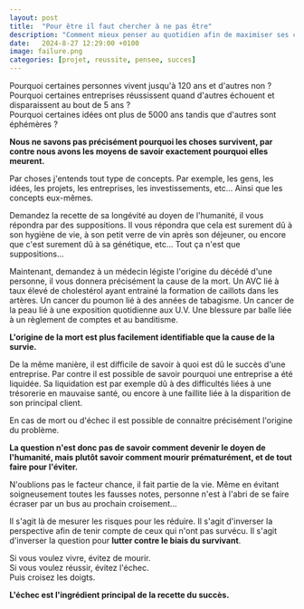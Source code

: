 ```yaml
---
layout: post
title:  "Pour être il faut chercher à ne pas être"
description: "Comment mieux penser au quotidien afin de maximiser ses chances"
date:   2024-8-27 12:29:00 +0100
image: failure.png
categories: [projet, reussite, pensee, succes]
---
```

Pourquoi certaines personnes vivent jusqu'à 120 ans et d'autres non ?<br/>
Pourquoi certaines entreprises réussissent quand d'autres échouent et
disparaissent au bout de 5 ans ?<br/>
Pourquoi certaines idées ont plus de 5000 ans tandis que d'autres sont
éphémères ?

**Nous ne savons pas précisément pourquoi les choses survivent, par contre nous
avons les moyens de savoir exactement pourquoi elles meurent.**

Par choses j'entends tout type de concepts. Par exemple, les gens, les idées,
les projets, les entreprises, les investissements, etc... Ainsi que les
concepts eux-mêmes.

Demandez la recette de sa longévité au doyen de l'humanité, il vous répondra
par des suppositions. Il vous répondra que cela est surement dû à son hygiène
de vie, à son petit verre de vin après son déjeuner, ou encore que c'est
surement dû à sa génétique, etc... Tout ça n'est que suppositions...

Maintenant, demandez à un médecin légiste l'origine du décédé d'une personne,
il vous donnera précisément la cause de la mort. Un AVC lié à taux élevé de
cholestérol ayant entrainé la formation de caillots dans les artères. Un
cancer du poumon lié à des années de tabagisme. Un cancer de la peau lié à une
exposition quotidienne aux U.V. Une blessure par balle liée à un règlement de
comptes et au banditisme.

**L'origine de la mort est plus facilement identifiable que la cause de la
survie.**

De la même manière, il est difficile de savoir à quoi est dû le succès d'une
entreprise. Par contre il est possible de savoir pourquoi une entreprise a été
liquidée. Sa liquidation est par exemple dû à des difficultés liées à une
trésorerie en mauvaise santé, ou encore à une faillite liée à la disparition
de son principal client.

En cas de mort ou d'échec il est possible de connaitre précisément l'origine
du problème.

**La question n'est donc pas de savoir comment devenir le doyen de l'humanité,
mais plutôt savoir comment mourir prématurément, et de tout faire pour
l'éviter.**

N'oublions pas le facteur chance, il fait partie de la vie. Même en évitant
soigneusement toutes les fausses notes, personne n'est à l'abri de se faire
écraser par un bus au prochain croisement...

Il s'agit là de mesurer les risques pour les réduire. Il s'agit d'inverser la
perspective afin de tenir compte de ceux qui n'ont pas survécu. Il s'agit
d'inverser la question pour **lutter contre le biais du survivant**.

Si vous voulez vivre, évitez de mourir.<br/>
Si vous voulez réussir, évitez l'échec.<br/>
Puis croisez les doigts.

**L'échec est l'ingrédient principal de la recette du succès.**
